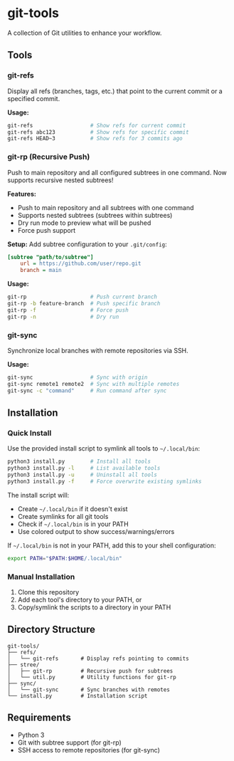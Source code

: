# git-tools

A collection of Git utilities to enhance your workflow.

## Tools

### git-refs
Display all refs (branches, tags, etc.) that point to the current commit or a specified commit.

**Usage:**
```bash
git-refs                  # Show refs for current commit
git-refs abc123           # Show refs for specific commit
git-refs HEAD~3           # Show refs for 3 commits ago
```

### git-rp (Recursive Push)
Push to main repository and all configured subtrees in one command. Now supports recursive nested subtrees!

**Features:**
- Push to main repository and all subtrees with one command
- Supports nested subtrees (subtrees within subtrees)
- Dry run mode to preview what will be pushed
- Force push support

**Setup:**
Add subtree configuration to your `.git/config`:
```ini
[subtree "path/to/subtree"]
    url = https://github.com/user/repo.git
    branch = main
```

**Usage:**
```bash
git-rp                    # Push current branch
git-rp -b feature-branch  # Push specific branch
git-rp -f                 # Force push
git-rp -n                 # Dry run
```

### git-sync
Synchronize local branches with remote repositories via SSH.

**Usage:**
```bash
git-sync                  # Sync with origin
git-sync remote1 remote2  # Sync with multiple remotes
git-sync -c "command"     # Run command after sync
```

## Installation

### Quick Install

Use the provided install script to symlink all tools to `~/.local/bin`:

```bash
python3 install.py        # Install all tools
python3 install.py -l     # List available tools
python3 install.py -u     # Uninstall all tools
python3 install.py -f     # Force overwrite existing symlinks
```

The install script will:
- Create `~/.local/bin` if it doesn't exist
- Create symlinks for all git tools
- Check if `~/.local/bin` is in your PATH
- Use colored output to show success/warnings/errors

If `~/.local/bin` is not in your PATH, add this to your shell configuration:
```bash
export PATH="$PATH:$HOME/.local/bin"
```

### Manual Installation

1. Clone this repository
2. Add each tool's directory to your PATH, or
3. Copy/symlink the scripts to a directory in your PATH

## Directory Structure

```
git-tools/
├── refs/
│   └── git-refs       # Display refs pointing to commits
├── stree/
│   ├── git-rp         # Recursive push for subtrees
│   └── util.py        # Utility functions for git-rp
├── sync/
│   └── git-sync       # Sync branches with remotes
└── install.py         # Installation script
```

## Requirements

- Python 3
- Git with subtree support (for git-rp)
- SSH access to remote repositories (for git-sync)

